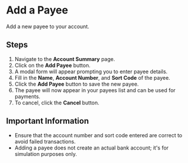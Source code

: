 # Add a Payee

Add a new payee to your account.

## Steps

1. Navigate to the **Account Summary** page.
2. Click on the **Add Payee** button.
3. A modal form will appear prompting you to enter payee details.
4. Fill in the **Name**, **Account Number**, and **Sort Code** of the payee.
5. Click the **Add Payee** button to save the new payee.
6. The payee will now appear in your payees list and can be used for payments.
7. To cancel, click the **Cancel** button.

## Important Information

- Ensure that the account number and sort code entered are correct to avoid failed transactions.
- Adding a payee does not create an actual bank account; it's for simulation purposes only.